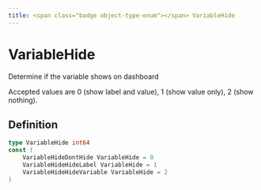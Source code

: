 ```yaml
---
title: <span class="badge object-type-enum"></span> VariableHide
---
```

# <span class="badge object-type-enum"></span> VariableHide

Determine if the variable shows on dashboard

Accepted values are 0 (show label and value), 1 (show value only), 2 (show nothing).

## Definition

```go
type VariableHide int64
const (
	VariableHideDontHide VariableHide = 0
	VariableHideHideLabel VariableHide = 1
	VariableHideHideVariable VariableHide = 2
)

```
